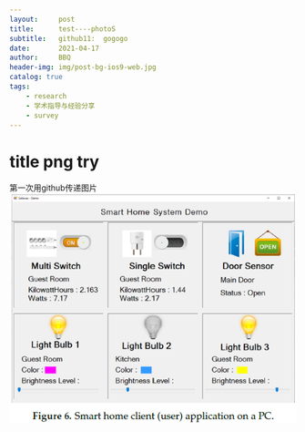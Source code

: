 ```yaml
---
layout:     post
title:      test----photoS
subtitle:   github11:  gogogo
date:       2021-04-17
author:     BBQ
header-img: img/post-bg-ios9-web.jpg
catalog: true
tags:
    - research
    - 学术指导与经验分享
    - survey 
---
```

	
# title png try
第一次用github传递图片
![smart home](https://github.com/BBQldf/markdownimgs/blob/main/BBQimgs/smarthome.png "Optional title")